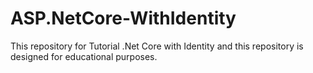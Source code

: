 # ASP.NetCore-WithIdentity
 This repository for Tutorial .Net Core with Identity and this repository is designed for educational purposes.
